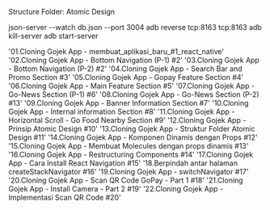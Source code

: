 Structure Folder: Atomic Design

json-server --watch db.json --port 3004
adb reverse tcp:8163 tcp:8163
adb kill-server
adb start-server

'01.Cloning Gojek App - membuat_aplikasi_baru_#1_react_native'
'02.Cloning Gojek App - Bottom Navigation (P-1) #2'
'03.Cloning Gojek App - Bottom Navigation (P-2) #2'
'04.Cloning Gojek App - Search Bar and Promo Section #3'
'05.Cloning Gojek App - Gopay Feature Section #4'
'06.Cloning Gojek App - Main Feature Section #5'
'07.Cloning Gojek App - Go-News Section (P-1) #6'
'08.Cloning Gojek App - Go-News Section (P-2) #13'
'09.Cloning Gojek App - Banner Information Section #7'
'10.Cloning Gojek App - Internal information Section #8'
'11.Cloning Gojek App - Horizontal Scroll - Go Food Nearby Section #9'
'12.Cloning Gojek App - Prinsip Atomic Design #10'
'13.Cloning Gojek App - Struktur Folder Atomic Design #11'
'14.Cloning Gojek App - Komponen Dinamis dengan Props #12'
'15.Cloning Gojek App - Membuat Molecules dengan props dinamis #13'
'16.Cloning Gojek App - Restructuring Components #14'
'17.Cloning Gojek App - Cara Install React Navigation #15'
'18.Berpindah antar halaman createStackNavigator #16'
'19.Cloning Gojek App - switchNavigator #17'
'20.Cloning Gojek App - Scan QR Code GoPay - Part 1 #18'
'21.Cloning Gojek App - Install Camera - Part 2 #19'
'22.Cloning Gojek App - Implementasi Scan QR Code #20'
